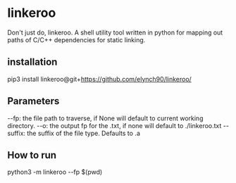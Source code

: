# linkeroo
Don't just do, linkeroo. A shell utility tool written in python for mapping out paths of C/C++ dependencies for static linking.

## installation

pip3 install linkeroo@git+https://github.com/elynch90/linkeroo/


## Parameters
--fp: the file path to traverse, if None will default to current working directory.
--o: the output fp for the .txt, if none will default to ./linkeroo.txt
--suffix: the suffix of the file type. Defaults to .a

## How to run
python3 -m linkeroo --fp $(pwd) 
